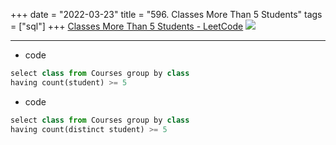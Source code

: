 +++ 
date = "2022-03-23"
title = "596. Classes More Than 5 Students"
tags = ["sql"]
+++
[Classes More Than 5 Students - LeetCode](https://leetcode.com/problems/classes-more-than-5-students/)
![](https://i.imgur.com/XZ0Gh8R.png)

---
- code
```py
select class from Courses group by class 
having count(student) >= 5
```
- code
```py
select class from Courses group by class 
having count(distinct student) >= 5
```
